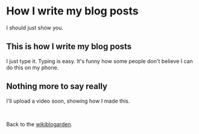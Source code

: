 # How I write my blog posts

I should just show you.

## This is how I write my blog posts

I just type it. Typing is easy. It's funny how some people don't believe I can do this on my phone.

## Nothing more to say really

I'll upload a video soon, showing how I made this.

<br>

Back to the [wikiblogarden](/wikiblogarden).
